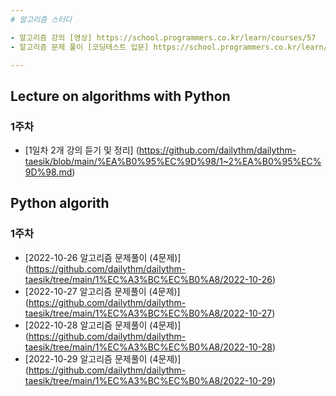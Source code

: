 ```yaml
---   
# 알고리즘 스터디

- 알고리즘 강의 [영상] https://school.programmers.co.kr/learn/courses/57
- 알고리즘 문제 풀이 [코딩테스트 입문] https://school.programmers.co.kr/learn/challenges/beginner?order=acceptance_desc&languages=python3

---
```

## Lecture on algorithms with Python

### 1주차

- [1일차 2개 강의 듣기 및 정리] (https://github.com/dailythm/dailythm-taesik/blob/main/%EA%B0%95%EC%9D%98/1~2%EA%B0%95%EC%9D%98.md)

## Python algorith

### 1주차

- [2022-10-26 알고리즘 문제풀이 (4문제)] (https://github.com/dailythm/dailythm-taesik/tree/main/1%EC%A3%BC%EC%B0%A8/2022-10-26)
- [2022-10-27 알고리즘 문제풀이 (4문제)] (https://github.com/dailythm/dailythm-taesik/tree/main/1%EC%A3%BC%EC%B0%A8/2022-10-27)
- [2022-10-28 알고리즘 문제풀이 (4문제)] (https://github.com/dailythm/dailythm-taesik/tree/main/1%EC%A3%BC%EC%B0%A8/2022-10-28)
- [2022-10-29 알고리즘 문제풀이 (4문제)] (https://github.com/dailythm/dailythm-taesik/tree/main/1%EC%A3%BC%EC%B0%A8/2022-10-29)
